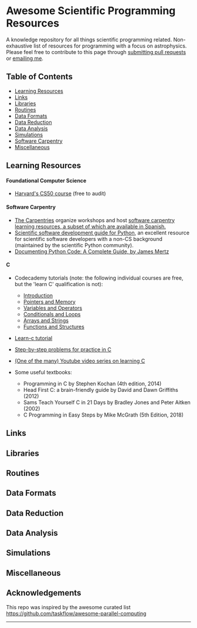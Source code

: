 # Awesome Scientific Programming Resources
A knowledge repository for all things scientific programming related. Non-exhaustive list of resources for programming with a focus on astrophysics.
Please feel free to contribute to this page through [submitting pull requests][GitHub pull requests] or 
[emailing me][email me].

## Table of Contents

 - [Learning Resources](#learning-resources)
 - [Links](#links)
 - [Libraries](#libraries)
 - [Routines](#routines)
 - [Data Formats](#data-formats)
 - [Data Reduction](#data-reduction)
 - [Data Analysis](#data-analysis)
 - [Simulations](#simulations)
 - [Software Carpentry](#software-carpentry)
 - [Miscellaneous](#miscellaneous)

## Learning Resources

#### Foundational Computer Science
 - [Harvard's CS50 course](https://pll.harvard.edu/course/cs50-introduction-computer-science) (free to audit)

#### Software Carpentry
 - [The Carpentries](https://carpentries.org) organize workshops and host [software carpentry learning resources, a subset of which are available in Spanish.](https://software-carpentry.org/lessons/)
 - [Scientific software development guide for Python](https://learn.scientific-python.org/development/), an excellent resource for scientific software developers with a non-CS background (maintained by the scientific Python community).
 - [Documenting Python Code: A Complete Guide, by James Mertz](https://realpython.com/documenting-python-code/)

#### C
 - Codecademy tutorials (note: the following individual courses are free, but the 'learn C' qualification is not):
     - [Introduction](https://www.codecademy.com/learn/learn-c-introduction)
     - [Pointers and Memory](https://www.codecademy.com/learn/learn-c-pointers-and-memory)
     - [Variables and Operators](https://www.codecademy.com/learn/learn-c-variables-and-operators)
     - [Conditionals and Loops](https://www.codecademy.com/learn/learn-c-conditionals-and-loops)
     - [Arrays and Strings](https://www.codecademy.com/learn/learn-c-arrays-and-strings)
     - [Functions and Structures](https://www.codecademy.com/learn/learn-c-functions-and-structures)

 - [Learn-c tutorial](https://learn-c.org)

 - [Step-by-step problems for practice in C](https://www.codestepbystep.com/problem/list/c)

 - [(One of the many) Youtube video series on learning C](https://www.youtube.com/playlist?list=PLA1FTfKBAEX4hblYoH6mnq0zsie2w6Wif)

 - Some useful textbooks: 
     - Programming in C by Stephen Kochan (4th edition, 2014)
     - Head First C: a brain-friendly guide by David and Dawn Griffiths (2012)
     - Sams Teach Yourself C in 21 Days by Bradley Jones and Peter Aitken (2002)
     - C Programming in Easy Steps by Mike McGrath (5th Edition, 2018)


## Links

## Libraries

## Routines

## Data Formats

## Data Reduction

## Data Analysis

## Simulations

## Miscellaneous


## Acknowledgements

This repo was inspired by the awesome curated list https://github.com/taskflow/awesome-parallel-computing
* * *

[GitHub pull requests]:  https://github.com/Zoe-F/awesome-programming-resources/pulls
[email me]:              mailto:zf28@st-andrews.ac.uk
